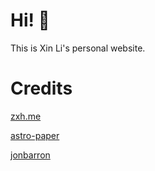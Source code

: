 # Hi! 🤔

This is Xin Li's personal website.


# Credits
[zxh.me](https://zxh.me/)

[astro-paper](https://github.com/satnaing/astro-paper)

[jonbarron](https://jonbarron.info/)